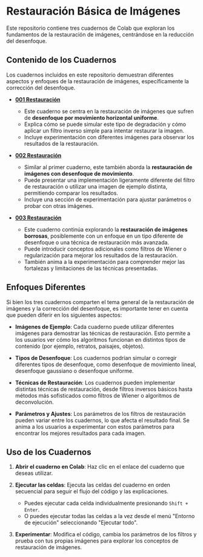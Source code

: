#   Restauración Básica de Imágenes

Este repositorio contiene tres cuadernos de Colab que exploran los fundamentos de la restauración de imágenes, centrándose en la reducción del desenfoque.

##   Contenido de los Cuadernos

Los cuadernos incluidos en este repositorio demuestran diferentes aspectos y enfoques de la restauración de imágenes, específicamente la corrección del desenfoque.

* **[001 Restauración](001_Restauracion.ipynb)**

    * Este cuaderno se centra en la restauración de imágenes que sufren de **desenfoque por movimiento horizontal uniforme**.
    * Explica cómo se puede simular este tipo de degradación y cómo aplicar un filtro inverso simple para intentar restaurar la imagen.
    * Incluye experimentación con diferentes imágenes para observar los resultados de la restauración.

* **[002 Restauración](002_Restauracion.ipynb)**

    * Similar al primer cuaderno, este también aborda la **restauración de imágenes con desenfoque de movimiento**.
    * Puede presentar una implementación ligeramente diferente del filtro de restauración o utilizar una imagen de ejemplo distinta, permitiendo comparar los resultados.
    * Incluye una sección de experimentación para ajustar parámetros o probar con otras imágenes.

* **[003 Restauración](003_Restauracion.ipynb)**

    * Este cuaderno continúa explorando la **restauración de imágenes borrosas**, posiblemente con un enfoque en un tipo diferente de desenfoque o una técnica de restauración más avanzada.
    * Puede introducir conceptos adicionales como filtros de Wiener o regularización para mejorar los resultados de la restauración.
    * También anima a la experimentación para comprender mejor las fortalezas y limitaciones de las técnicas presentadas.

##   Enfoques Diferentes

Si bien los tres cuadernos comparten el tema general de la restauración de imágenes y la corrección del desenfoque, es importante tener en cuenta que pueden diferir en los siguientes aspectos:

* **Imágenes de Ejemplo**: Cada cuaderno puede utilizar diferentes imágenes para demostrar las técnicas de restauración. Esto permite a los usuarios ver cómo los algoritmos funcionan en distintos tipos de contenido (por ejemplo, retratos, paisajes, objetos).
   
* **Tipos de Desenfoque**: Los cuadernos podrían simular o corregir diferentes tipos de desenfoque, como desenfoque de movimiento lineal, desenfoque gaussiano o desenfoque uniforme.
   
* **Técnicas de Restauración**: Los cuadernos pueden implementar distintas técnicas de restauración, desde filtros inversos básicos hasta métodos más sofisticados como filtros de Wiener o algoritmos de deconvolución.
   
* **Parámetros y Ajustes**: Los parámetros de los filtros de restauración pueden variar entre los cuadernos, lo que afecta el resultado final. Se anima a los usuarios a experimentar con estos parámetros para encontrar los mejores resultados para cada imagen.

##   Uso de los Cuadernos

1.  **Abrir el cuaderno en Colab**: Haz clic en el enlace del cuaderno que deseas utilizar.
   
2.  **Ejecutar las celdas**: Ejecuta las celdas del cuaderno en orden secuencial para seguir el flujo del código y las explicaciones.
    * Puedes ejecutar cada celda individualmente presionando `Shift + Enter`.
    * O puedes ejecutar todas las celdas a la vez desde el menú "Entorno de ejecución" seleccionando "Ejecutar todo".
   
3.  **Experimentar**: Modifica el código, cambia los parámetros de los filtros y prueba con tus propias imágenes para explorar los conceptos de restauración de imágenes.